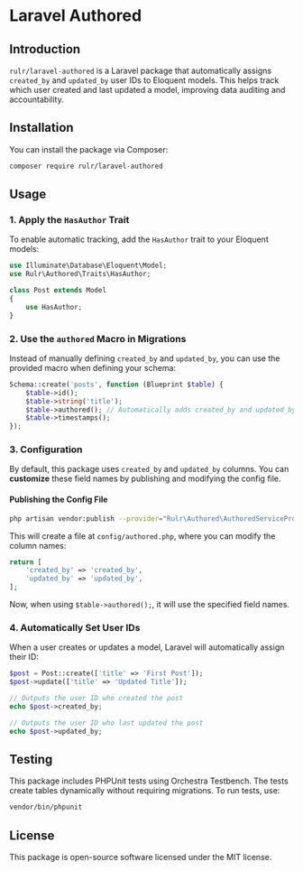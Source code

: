 # Laravel Authored

## Introduction

`rulr/laravel-authored` is a Laravel package that automatically assigns `created_by` and `updated_by` user IDs to Eloquent models. This helps track which user created and last updated a model, improving data auditing and accountability.

## Installation

You can install the package via Composer:

```bash
composer require rulr/laravel-authored
```

## Usage

### 1. Apply the `HasAuthor` Trait

To enable automatic tracking, add the `HasAuthor` trait to your Eloquent models:

```php
use Illuminate\Database\Eloquent\Model;
use Rulr\Authored\Traits\HasAuthor;

class Post extends Model
{
    use HasAuthor;
}
```

### 2. Use the `authored` Macro in Migrations

Instead of manually defining `created_by` and `updated_by`, you can use the provided macro when defining your schema:

```php
Schema::create('posts', function (Blueprint $table) {
    $table->id();
    $table->string('title');
    $table->authored(); // Automatically adds created_by and updated_by fields
    $table->timestamps();
});
```

### 3. Configuration

By default, this package uses `created_by` and `updated_by` columns. You can **customize** these field names by publishing and modifying the config file.

#### **Publishing the Config File**

```bash
php artisan vendor:publish --provider="Rulr\Authored\AuthoredServiceProvider" --tag=config
```

This will create a file at `config/authored.php`, where you can modify the column names:

```php
return [
    'created_by' => 'created_by',
    'updated_by' => 'updated_by',
];
```

Now, when using `$table->authored();`, it will use the specified field names.

### 4. Automatically Set User IDs

When a user creates or updates a model, Laravel will automatically assign their ID:

```php
$post = Post::create(['title' => 'First Post']);
$post->update(['title' => 'Updated Title']);

// Outputs the user ID who created the post
echo $post->created_by;

// Outputs the user ID who last updated the post
echo $post->updated_by;
```

## Testing

This package includes PHPUnit tests using Orchestra Testbench. The tests create tables dynamically without requiring migrations. To run tests, use:

```bash
vendor/bin/phpunit
```

## License

This package is open-source software licensed under the MIT license.

